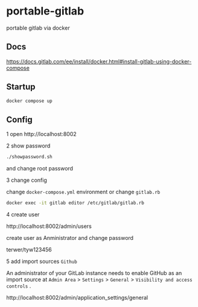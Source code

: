 # portable-gitlab
portable gitlab via docker

## Docs

https://docs.gitlab.com/ee/install/docker.html#install-gitlab-using-docker-compose

## Startup

```bash
docker compose up
```

## Config

1 open http://localhost:8002

2 show password

  ```bash
  ./showpassword.sh
  ```

 and change root password

3 change config

  change `docker-compose.yml` environment or change `gitlab.rb`

  ```bash
  docker exec -it gitlab editor /etc/gitlab/gitlab.rb
  ```

4 create user

  http://localhost:8002/admin/users

  create user as Anministrator and change password

  terwer/tyw123456

5 add import sources `Github`

  An administrator of your GitLab instance needs to enable GitHub as an import source at `Admin Area` > `Settings` > `General` > `Visibility and access controls` .

  http://localhost:8002/admin/application_settings/general
